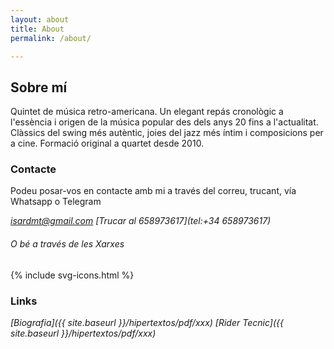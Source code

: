 ```yaml
---
layout: about
title: About
permalink: /about/

---
```


## Sobre mí
Quintet de música retro-americana. Un elegant repás cronològic a l'essència i origen de la música popular des dels anys 20 fins a l'actualitat. Clàssics del swing més autèntic, joies del jazz més íntim i composicions per a cine. Formació original a quartet desde 2010.

### Contacte
Podeu posar-vos en contacte amb mi a través del correu, trucant, vía Whatsapp o Telegram


_[isardmt@gmail.com](mailto:isardmt@gmail.com)_ 
_[Trucar al 658973617](tel:+34 658973617)_


###### O bé a través de les Xarxes

{% include svg-icons.html %}


### Links

_[Biografia]({{ site.baseurl }}/hipertextos/pdf/xxx)_
_[Rider Tecnic]({{ site.baseurl }}/hipertextos/pdf/xxx)_
